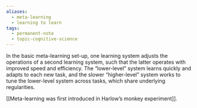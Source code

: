 ```yaml
---
aliases:
  - meta-learning
  - learning to learn
tags:
  - permanent-note
  - topic-cognitive-science
---
```

In the basic meta-learning set-up, one learning system adjusts the operations of a second learning system, such that the latter operates with improved speed and efficiency. The “lower-level” system learns quickly and adapts to each new task, and the slower “higher-level” system works to tune the lower-level system across tasks, which share underlying regularities.

[[Meta-learning was first introduced in Harlow’s monkey experiment]].